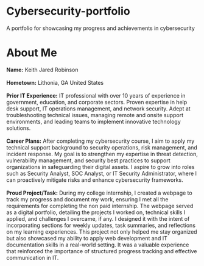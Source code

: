 # Cybersecurity-portfolio
A portfolio for showcasing my progress and achievements in cybersecurity
# About Me
**Name:** 
Keith Jared Robinson<br/><br/>
**Hometown:** 
Lithonia, GA United States<br/><br/>
**Prior IT Experience:**
IT professional with over 10 years of experience in government, education, and corporate sectors. Proven expertise in help desk support, IT operations management, and network security. Adept at troubleshooting technical issues, managing remote and onsite support environments, and leading teams to implement innovative technology solutions.<br/><br/>
**Career Plans:**
After completing my cybersecurity course, I aim to apply my technical support background to security operations, risk management, and incident response. My goal is to strengthen my expertise in threat detection, vulnerability management, and security best practices to support organizations in safeguarding their digital assets. I aspire to grow into roles such as Security Analyst, SOC Analyst, or IT Security Administrator, where I can proactively mitigate risks and enhance cybersecurity frameworks.<br/><br/>
**Proud Project/Task:**
During my college internship, I created a webpage to track my progress and document my work, ensuring I met all the requirements for completing the non paid internship. The webpage served as a digital portfolio, detailing the projects I worked on, technical skills I applied, and challenges I overcame, if any. I designed it with the intent of incorporating sections for weekly updates, task summaries, and reflections on my learning experiences. This project not only helped me stay organized but also showcased my ability to apply web development and IT documentation skills in a real-world setting. It was a valuable experience that reinforced the importance of structured progress tracking and effective communication in IT.<br/><br/>